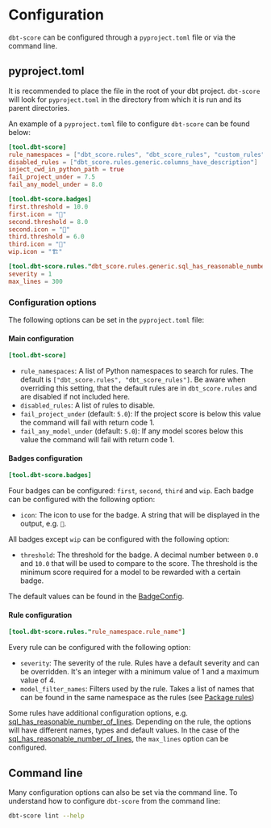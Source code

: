 # Configuration

`dbt-score` can be configured through a `pyproject.toml` file or via the command
line.

## pyproject.toml

It is recommended to place the file in the root of your dbt project. `dbt-score`
will look for `pyproject.toml` in the directory from which it is run and its
parent directories.

An example of a `pyproject.toml` file to configure `dbt-score` can be found
below:

```toml
[tool.dbt-score]
rule_namespaces = ["dbt_score.rules", "dbt_score_rules", "custom_rules"]
disabled_rules = ["dbt_score.rules.generic.columns_have_description"]
inject_cwd_in_python_path = true
fail_project_under = 7.5
fail_any_model_under = 8.0

[tool.dbt-score.badges]
first.threshold = 10.0
first.icon = "🥇"
second.threshold = 8.0
second.icon = "🥈"
third.threshold = 6.0
third.icon = "🥉"
wip.icon = "🏗️"

[tool.dbt-score.rules."dbt_score.rules.generic.sql_has_reasonable_number_of_lines"]
severity = 1
max_lines = 300
```

### Configuration options

The following options can be set in the `pyproject.toml` file:

#### Main configuration

```toml
[tool.dbt-score]
```

- `rule_namespaces`: A list of Python namespaces to search for rules. The
  default is `["dbt_score.rules", "dbt_score_rules"]`. Be aware when overriding
  this setting, that the default rules are in `dbt_score.rules` and are disabled
  if not included here.
- `disabled_rules`: A list of rules to disable.
- `fail_project_under` (default: `5.0`): If the project score is below this
  value the command will fail with return code 1.
- `fail_any_model_under` (default: `5.0`): If any model scores below this value
  the command will fail with return code 1.

#### Badges configuration

```toml
[tool.dbt-score.badges]
```

Four badges can be configured: `first`, `second`, `third` and `wip`. Each badge
can be configured with the following option:

- `icon`: The icon to use for the badge. A string that will be displayed in the
  output, e.g. `🥇`.

All badges except `wip` can be configured with the following option:

- `threshold`: The threshold for the badge. A decimal number between `0.0` and
  `10.0` that will be used to compare to the score. The threshold is the minimum
  score required for a model to be rewarded with a certain badge.

The default values can be found in the
[BadgeConfig](reference/config.md#dbt_score.config.BadgeConfig).

#### Rule configuration

```toml
[tool.dbt-score.rules."rule_namespace.rule_name"]
```

Every rule can be configured with the following option:

- `severity`: The severity of the rule. Rules have a default severity and can be
  overridden. It's an integer with a minimum value of 1 and a maximum value
  of 4.
- `model_filter_names`: Filters used by the rule. Takes a list of names that can
  be found in the same namespace as the rules (see
  [Package rules](package_rules.md))

Some rules have additional configuration options, e.g.
[sql_has_reasonable_number_of_lines](rules/generic.md#sql_has_reasonable_number_of_lines).
Depending on the rule, the options will have different names, types and default
values. In the case of the
[sql_has_reasonable_number_of_lines](rules/generic.md#sql_has_reasonable_number_of_lines),
the `max_lines` option can be configured.

## Command line

Many configuration options can also be set via the command line. To understand
how to configure `dbt-score` from the command line:

```bash
dbt-score lint --help
```

